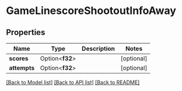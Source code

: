 # GameLinescoreShootoutInfoAway

## Properties

Name | Type | Description | Notes
------------ | ------------- | ------------- | -------------
**scores** | Option<**f32**> |  | [optional]
**attempts** | Option<**f32**> |  | [optional]

[[Back to Model list]](../README.md#documentation-for-models) [[Back to API list]](../README.md#documentation-for-api-endpoints) [[Back to README]](../README.md)


